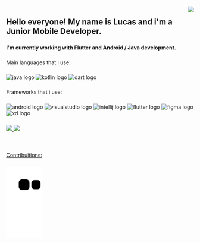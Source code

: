 <br clear="both">

<img align="right" src="https://visitor-badge.laobi.icu/badge?page_id=LucasConstantino92.LucasConstantino92&"  />

###

<h2 align="left">Hello everyone! My name is Lucas and i'm a Junior Mobile Developer.</h2>

###

<h4 align="left">I'm currently working with Flutter and Android / Java development.</h4>

###

<p align="left">Main languages that i use:</p>

###

<div align="left">
  <img src="https://cdn.jsdelivr.net/gh/devicons/devicon/icons/java/java-original.svg" height="40" width="52" alt="java logo"  />
  <img src="https://cdn.jsdelivr.net/gh/devicons/devicon/icons/kotlin/kotlin-original.svg" height="40" width="52" alt="kotlin logo"  />
  <img src="https://cdn.jsdelivr.net/gh/devicons/devicon/icons/dart/dart-original.svg" height="40" width="52" alt="dart logo"  />
</div>

###

<p align="left">Frameworks that i use:</p>

###

<div align="left">
  <img src="https://cdn.jsdelivr.net/gh/devicons/devicon/icons/android/android-original.svg" height="40" width="52" alt="android logo"  />
  <img src="https://cdn.jsdelivr.net/gh/devicons/devicon/icons/visualstudio/visualstudio-plain.svg" height="40" width="52" alt="visualstudio logo"  />
  <img src="https://cdn.jsdelivr.net/gh/devicons/devicon/icons/intellij/intellij-original.svg" height="40" width="52" alt="intellij logo"  />
  <img src="https://cdn.jsdelivr.net/gh/devicons/devicon/icons/flutter/flutter-original.svg" height="40" width="52" alt="flutter logo"  />
  <img src="https://cdn.jsdelivr.net/gh/devicons/devicon/icons/figma/figma-original.svg" height="40" width="52" alt="figma logo"  />
  <img src="https://cdn.jsdelivr.net/gh/devicons/devicon/icons/xd/xd-plain.svg" height="40" width="52" alt="xd logo"  />
</div>

###

<div>
<a href="https://github.com/seu-usuário-aqui">
<img height="180em" src="https://github-readme-stats.vercel.app/api/top-langs/?username=LucasConstantino92&layout=compact&langs_count=7&theme=dracula"/>
<img height="180em" src="https://github-readme-stats.vercel.app/api?username=LucasConstantino92&show_icons=true&theme=dracula&include_all_commits=true&count_private=true"/>
</div>
  
###

<br clear="both">

<p align="left">Contribuitions:</p>

###

![Snake animation](https://github.com/LucasConstantino92/LucasConstantino92/blob/output/github-contribution-grid-snake.svg)

